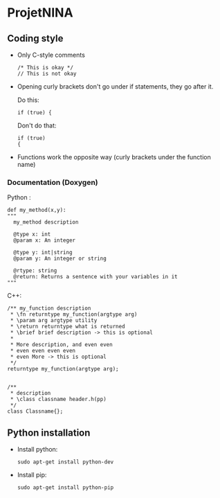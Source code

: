 # ProjetNINA

## Coding style

- Only C-style comments

  ```
  /* This is okay */
  // This is not okay
  ```

- Opening curly brackets don't go under if statements, they go after it.

  Do this:

  ```
  if (true) {   
  ```

  Don't do that:

  ```
  if (true)
  {
  ```

- Functions work the opposite way (curly brackets under the function name)

### Documentation (Doxygen)

Python :
  ```
  def my_method(x,y):
  """
    my_method description

    @type x: int
    @param x: An integer

    @type y: int|string
    @param y: An integer or string

    @rtype: string
    @return: Returns a sentence with your variables in it
  """
  ```

C++:
  
  ```
  /** my_function description
   * \fn returntype my_function(argtype arg)
   * \param arg argtype utility
   * \return returntype what is returned
   * \brief brief description -> this is optional
   * 
   * More description, and even even
   * even even even even
   * even More -> this is optional
   */
  returntype my_function(argtype arg);


  /** 
   * description 
   * \class classname header.h(pp)
   */
  class Classname{};
  ```
  
## Python installation

- Install python:
    ```
    sudo apt-get install python-dev
    ```

- Install pip:
    ```
    sudo apt-get install python-pip
    ```
